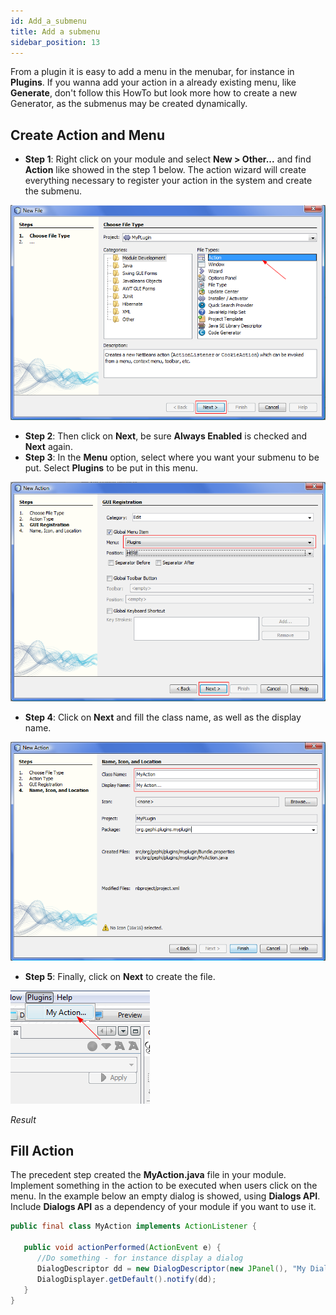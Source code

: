 ```yaml
---
id: Add_a_submenu
title: Add a submenu
sidebar_position: 13
---
```


From a plugin it is easy to add a menu in the menubar, for instance in **Plugins**. If you wanna add your action in a already existing menu, like **Generate**, don't follow this HowTo but look more how to create a new Generator, as the submenus may be created dynamically. 

## Create Action and Menu

- **Step 1**: Right click on your module and select **New > Other...** and find **Action** like showed in the step 1 below. The action wizard will create everything necessary to register your action in the system and create the submenu.

![addsubmenu-new-action](/docs/Plugins/Add_a_submenu/00_addsubmenu-new-action.png)

- **Step 2**: Then click on **Next**, be sure **Always Enabled** is checked and **Next** again.
- **Step 3**: In the **Menu** option, select where you want your submenu to be put. Select **Plugins** to be put in this menu.

![addsubmenu-new-action-gui](/docs/Plugins/Add_a_submenu/01_addsubmenu-new-action-gui.png)

- **Step 4**: Click on **Next** and fill the class name, as well as the display name.

![addsubmenu-new-action-name](/docs/Plugins/Add_a_submenu/02_addsubmenu-new-action-name.png)

- **Step 5**: Finally, click on **Next** to create the file.

![addsubmenu-new-action-result](/docs/Plugins/Add_a_submenu/03_addsubmenu-new-action-result.png)

*Result*

## Fill Action

The precedent step created the **MyAction.java** file in your module. Implement something in the action to be executed when users click on the menu. In the example below an empty dialog is showed, using **Dialogs API**. Include **Dialogs API** as a dependency of your module if you want to use it.

```java
public final class MyAction implements ActionListener {
 
   public void actionPerformed(ActionEvent e) {
      //Do something - for instance display a dialog
      DialogDescriptor dd = new DialogDescriptor(new JPanel(), "My Dialog", false, null);
      DialogDisplayer.getDefault().notify(dd);
   }
}
```